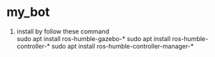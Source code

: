 # my_bot
1. install by follow these command <br>
    sudo apt install ros-humble-gazebo-*
    sudo apt install ros-humble-controller-*
    sudo apt install ros-humble-controller-manager-*
